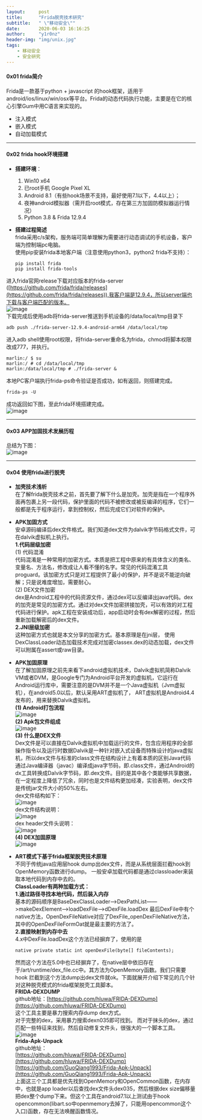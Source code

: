```yaml
---
layout:     post
title:      "Frida脱壳技术研究"
subtitle:   " \"移动安全\""
date:       2020-06-03 16:16:25
author:     "y1r0nz"
header-img: "img/unix.jpg"
tags:
    - 移动安全
    - 安全研究
---
```




#### 0x01 frida简介 

Frida是一款基于python + javascript 的hook框架，适用于android/ios/linux/win/osx等平台。Frida的动态代码执行功能，主要是在它的核心引擎Gum中用C语言来实现的。
* 注入模式
* 嵌入模式
* 自动加载模式

--- 

#### 0x02 frida hook环境搭建

* __搭建环境__：
  1. Win10 x64
  2. 已root手机 Google Pixel XL
  3. Android 8.1（有些hook场景不支持，最好使用7.1以下，4.4以上）；
  4. 夜神android模拟器（需开启root模式，存在第三方加固防模拟器运行情况）
  5. Python 3.8 & Frida 12.9.4

* __搭建过程简述__  
frida采用c/s架构，服务端可简单理解为需要进行动态调试的手机设备，客户端为控制端pc电脑。   
使用pip安装frida本地客户端（注意使用python3，python2 frida不支持）：

  ```
  pip install frida
  pip install frida-tools
  ```  
  

进入frida官网release下载对应版本的frida-server ([https://github.com/frida/frida/releases](https://github.com/frida/frida/releases)),我客户端是12.9.4，所以server端也下载与客户端匹配的版本。  
![image](https://github.com/yangrz/blog/blob/gh-pages/img/frida1.png)  
下载完成后使用adb将frida-server推送到手机设备的/data/local/tmp目录下  

  ```
  adb push ./frida-server-12.9.4-android-arm64 /data/local/tmp 
  ```
进入adb shell使用root权限，将frida-server重命名为frida，chmod将脚本权限改成777，并执行。

  ```
  marlin:/ $ su
  marlin:/ # cd /data/local/tmp
  marlin:/data/local/tmp # ./frida-server &
  ```
本地PC客户端执行frida-ps命令验证是否成功，如有返回，则搭建完成。

  ```
  frida-ps -U
  ```
成功返回如下图，至此frida环境搭建完成。  
![image](https://github.com/yangrz/blog/blob/gh-pages/img/frida1.png)


--- 

#### 0x03 APP加固技术发展历程
总结为下图：  
![image](https://github.com/yangrz/blog/blob/gh-pages/img/frida3.png)  
  
---

#### 0x04 使用frida进行脱壳
* __加壳技术浅析__  
在了解frida脱壳技术之前，首先要了解下什么是加壳。加壳是指在一个程序外面再包裹上另一段代码，保护里面的代码不被修改或被反编译的程序，它们一般都是先于程序运行，拿到控制权，然后完成它们对软件的保护。  
* __APK加固方式__  
安卓源码编译后dex文件格式。我们知道dex文件为dalvik字节码格式文件，可在dalvik虚拟机上执行。  
__1.代码层级加密__  
(1) 代码混淆  
代码混淆是一种常用的加密方式。本质是把工程中原来的有具体含义的类名、变量名、方法名，修改成让人看不懂的名字。常见的代码混淆工具proguard。该加密方式只是对工程提供了最小的保护，并不是说不能逆向破解；只是说难度增加，需要耐心。  
(2) DEX文件加密  
dex是Android工程中的代码资源文件，通过dex可以反编译出java代码。dex的加壳是常见的加密方式。通过对dex文件加密拼接加壳，可以有效的对工程代码进行保护。apk工程在安装成功后，app启动时会有dex解密的过程，然后重新加载解密后的dex文件。  
__2.JNI层级加密__  
这种加密方式也就是本文分享的加密方式。基本原理是在jni层， 使用DexClassLoader动态加载技术完成对加密classex.dex的动态加载，dex文件可以附属在assert或raw目录。  
* __APK加固原理__  
在了解加固原理之前先来看下android虚拟机技术，Dalvik虚拟机简称Dalvik VM或者DVM，是Google专门为Android平台开发的虚拟机，它运行在Android运行库中，需要注意的是DVM并不是一个Java虚拟机（Jvm虚拟机），在android5.0以后，默认采用ART虚拟机了，
ART虚拟机是Android4.4发布的，用来替换Dalvik虚拟机。  
__(1) Android打包流程__  
  ![image](https://github.com/yangrz/blog/blob/gh-pages/img/frida4.png)  
__(2) Apk包文件组成__  
  ![image](https://github.com/yangrz/blog/blob/gh-pages/img/frida5.png)  
__(3) 什么是DEX文件__  
Dex文件是可以直接在Dalvik虚拟机中加载运行的文件，包含应用程序的全部操作指令以及运行时数据Dalvik是一种针对嵌入式设备而特殊设计的java虚拟机，所以dex文件与标准的class文件在结构设计上有着本质的区别Java代码通过Java编译器（javac）编译成java字节码，即.class文件，通过Android的dx工具转换成Dalvik字节码，即.dex文件。目的是其中各个类能够共享数据，在一定程度上降低了冗余，同时也是文件结构更加经凑，实验表明，dex文件是传统jar文件大小的50%左右。  
dex文件结构如下：  
![image](https://github.com/yangrz/blog/blob/gh-pages/img/frida6.png)   
dex文件结构说明：  
![image](https://github.com/yangrz/blog/blob/gh-pages/img/frida7.png)  
dex header文件头说明：  
![image](https://github.com/yangrz/blog/blob/gh-pages/img/frida8.png)  
__(4) DEX加固原理__  
![image](https://github.com/yangrz/blog/blob/gh-pages/img/frida9.png)  

* __ART模式下基于frida框架脱壳技术原理__  
不同于传统java应用层hook dump出dex文件，而是从系统层面拦截hook到OpenMemory函数进行dump。
一般安卓加载代码都是通过classloader来装取本地代码到内存中去的。  
__ClassLoader有两种加载方式：__  
__1.通过路径寻找本地代码，然后装入内存__  
基本的源码顺序是BaseDexClassLoader——>DexPathList——>makeDexElement——>loadDexFile—>dDexFile.loadDex
最后DexFile中有个native方法，OpenDexFileNative对应了DexFile_openDexFileNative方法，其中的OpenDexFileFormOat就是最主要的方法了。  
__2.直接映射到内存中去__  
4.x中DexFile.loadDex这个方法已经摒弃了，使用的是  

  ```
  native private static int openDexFile(byte[] fileContents);
  ```  
  然而这个方法在5.0中也已经摒弃了，在native层中依旧存在于/art/runtime/dex_file.cc中。其方法为OpenMemory函数。我们只需要hook 拦截到这个方法dump出dex文件就ok。下面就展开介绍下常见的几个针对这种脱壳模式的frida框架脱壳工具脚本。  
__FRIDA-DEXDUMP__  
github地址：[https://github.com/hluwa/FRIDA-DEXDump](https://github.com/hluwa/FRIDA-DEXDump)  
这个工具主要是暴力搜索内存dump dex方式。  
对于完整的dex，采用暴力搜索dexn035即可找到。
而对于抹头的dex，通过匹配一些特征来找到，然后自动修复文件头，很强大的一个脚本工具。  
![image](https://github.com/yangrz/blog/blob/gh-pages/img/frida10.png)  
__Frida-Apk-Unpack__  
github地址：  
[https://github.com/hluwa/FRIDA-DEXDump](https://github.com/hluwa/FRIDA-DEXDump)  
[https://github.com/GuoQiang1993/Frida-Apk-Unpack](https://github.com/GuoQiang1993/Frida-Apk-Unpack)  
上面这三个工具都是优先找到OpenMemory和OpenCommon函数，在内存中，也就是app loader以后查找dex文件头dex035，然后根据dex size偏移量把dex整个dump下来。但这个工具在android7.1以上测试由于hook opencommon(libart.so中openmemory去掉了，只能用opencommon这个入口)函数，存在无法唤醒函数情况。
  
